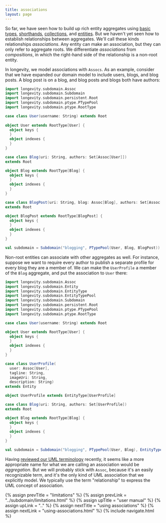 ```yaml
---
title: associations
layout: page
---
```


So far, we have seen how to build up rich entity aggregates using
[basic types](basics.html), [shorthands](shorthands.html),
[collections](collections.html), and [entities](entities.html). But we
haven't yet seen how to establish relationships between
aggregates. We'll call these kinds relationships _associations_. Any
entity can make an association, but they can only refer to aggregate
roots. We differentiate _associations_ from _compositions_, in which
the right-hand side of the relationship is a non-root entity.

In longevity, we model associations with `Assocs`. As an example,
consider that we have expanded our domain model to include users,
blogs, and blog posts. A blog post is on a blog, and blog posts and
blogs both have authors:

```scala
import longevity.subdomain.Assoc
import longevity.subdomain.Subdomain
import longevity.subdomain.persistent.Root
import longevity.subdomain.ptype.PTypePool
import longevity.subdomain.ptype.RootType

case class User(username: String) extends Root
    
object User extends RootType[User] {
  object keys {
  }
  object indexes {
  }
}

case class Blog(uri: String, authors: Set[Assoc[User]])
extends Root

object Blog extends RootType[Blog] {
  object keys {
  }
  object indexes {
  }
}

case class BlogPost(uri: String, blog: Assoc[Blog], authors: Set[Assoc[Blog]])
extends Root

object BlogPost extends RootType[BlogPost] {
  object keys {
  }
  object indexes {
  }
}

val subdomain = Subdomain("blogging", PTypePool(User, Blog, BlogPost))
```

Non-root entities can associate with other aggregates as well. For
instance, suppose we want to require every author to publish a
separate profile for every blog they are a member of. We can make the
`UserProfile` a member of the `Blog` aggregate, and put the
association to `User` there:

```scala
import longevity.subdomain.Assoc
import longevity.subdomain.Entity
import longevity.subdomain.EntityType
import longevity.subdomain.EntityTypePool
import longevity.subdomain.Subdomain
import longevity.subdomain.persistent.Root
import longevity.subdomain.ptype.PTypePool
import longevity.subdomain.ptype.RootType

case class User(username: String) extends Root

object User extends RootType[User] {
  object keys {
  }
  object indexes {
  }
}

case class UserProfile(
  user: Assoc[User],
  tagline: String,
  imageUri: String,
  description: String)
extends Entity

object UserProfile extends EntityType[UserProfile]

case class Blog(uri: String, authors: Set[UserProfile])
extends Root

object Blog extends RootType[Blog] {
  object keys {
  }
  object indexes {
  }
}

val subdomain = Subdomain("blogging", PTypePool(User, Blog), EntityTypePool(UserProfile))
```

<div class="blue-side-bar">

Having <a href =
"http://aviadezra.blogspot.com/2009/05/uml-association-aggregation-composition.html">reviewed
our UML terminology</a> recently, it seems like a more appropriate
name for what we are calling an association would be
<i>aggregation</i>. But we will probably stick with
<code>Assoc</code>, because it's an easily recognizable term, and it's
the only kind of UML association that we explicitly model. We
typically use the term "relationship" to express the UML concept of
association.

</div>

{% assign prevTitle = "limitations" %}
{% assign prevLink = "../subdomain/limitations.html" %}
{% assign upTitle = "user manual" %}
{% assign upLink = ".." %}
{% assign nextTitle = "using associations" %}
{% assign nextLink = "using-associations.html" %}
{% include navigate.html %}
